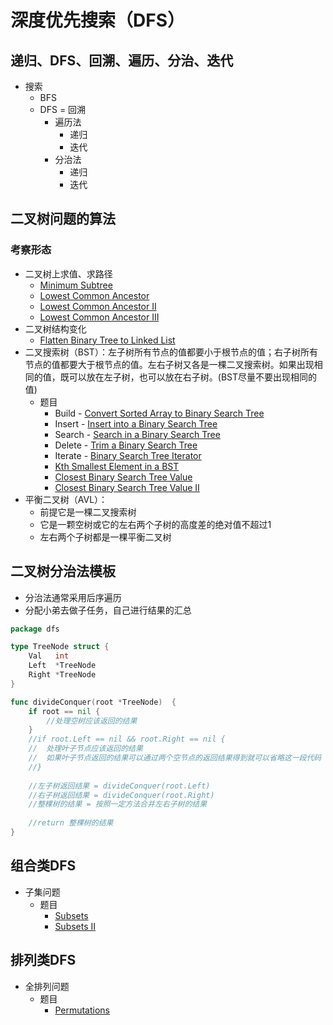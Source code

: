 # 深度优先搜索（DFS）
## 递归、DFS、回溯、遍历、分治、迭代
- 搜索
  - BFS
  - DFS = 回溯
    - 遍历法
      - 递归
      - 迭代
    - 分治法
      - 递归
      - 迭代

## 二叉树问题的算法
### 考察形态
- 二叉树上求值、求路径
  - [Minimum Subtree](https://www.lintcode.com/problem/596/)
  - [Lowest Common Ancestor](https://leetcode.cn/problems/lowest-common-ancestor-of-a-binary-tree/)
  - [Lowest Common Ancestor II](https://www.lintcode.com/problem/474/)
  - [Lowest Common Ancestor III](https://www.lintcode.com/problem/578/)
- 二叉树结构变化
  - [Flatten Binary Tree to Linked List](https://leetcode.cn/problems/flatten-binary-tree-to-linked-list/)
- 二叉搜索树（BST）：左子树所有节点的值都要小于根节点的值；右子树所有节点的值都要大于根节点的值。左右子树又各是一棵二叉搜索树。如果出现相同的值，既可以放在左子树，也可以放在右子树。(BST尽量不要出现相同的值)
  - 题目
    - Build - [Convert Sorted Array to Binary Search Tree](https://leetcode.cn/problems/convert-sorted-array-to-binary-search-tree/)
    - Insert - [Insert into a Binary Search Tree](https://leetcode.cn/problems/insert-into-a-binary-search-tree/)
    - Search - [Search in a Binary Search Tree](https://leetcode.cn/problems/search-in-a-binary-search-tree/)
    - Delete - [Trim a Binary Search Tree](https://leetcode.cn/problems/trim-a-binary-search-tree/)
    - Iterate - [Binary Search Tree Iterator](https://leetcode.cn/problems/binary-search-tree-iterator/)
    - [Kth Smallest Element in a BST](https://leetcode.cn/problems/kth-smallest-element-in-a-bst/)
    - [Closest Binary Search Tree Value](https://leetcode.cn/problems/closest-binary-search-tree-value/)
    - [Closest Binary Search Tree Value II](https://leetcode.cn/problems/closest-binary-search-tree-value-ii/)
- 平衡二叉树（AVL）：
  - 前提它是一棵二叉搜索树
  - 它是一颗空树或它的左右两个子树的高度差的绝对值不超过1
  - 左右两个子树都是一棵平衡二叉树
  
## 二叉树分治法模板
- 分治法通常采用后序遍历
- 分配小弟去做子任务，自己进行结果的汇总
```go
package dfs

type TreeNode struct {
	Val   int
	Left  *TreeNode
	Right *TreeNode
}

func divideConquer(root *TreeNode)  {
    if root == nil {
		//处理空树应该返回的结果
    }
	//if root.Left == nil && root.Right == nil {
	//	处理叶子节点应该返回的结果
	//	如果叶子节点返回的结果可以通过两个空节点的返回结果得到就可以省略这一段代码
    //}
	
	//左子树返回结果 = divideConquer(root.Left)
	//右子树返回结果 = divideConquer(root.Right)
    //整棵树的结果 = 按照一定方法合并左右子树的结果
	
	//return 整棵树的结果
}
```

## 组合类DFS
- 子集问题
  - 题目
    - [Subsets](https://leetcode.cn/problems/subsets/)
    - [Subsets II](https://leetcode.cn/problems/subsets-ii/)

## 排列类DFS
- 全排列问题
  - 题目
    - [Permutations](https://leetcode.cn/problems/permutations/description/)